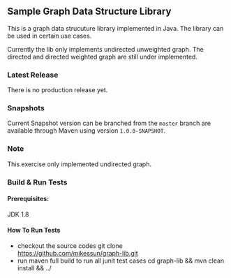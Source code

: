 ## Sample Graph Data Structure Library

This is a graph data strucuture library implemented in Java. The library can be used in certain use cases.

Currently the lib only implements undirected unweighted graph. The directed and directed weighted graph are still under implemented.

### Latest Release

There is no production release yet.

### Snapshots

Current Snapshot version can be branched from the `master` branch are available through Maven using version `1.0.0-SNAPSHOT`.

### Note

This exercise only implemented undirected graph.

### Build & Run Tests
#### Prerequisites:
 JDK 1.8
#### How To Run Tests
* checkout the source codes
    git clone https://github.com/mikessun/graph-lib.git
* run maven full build to run all junit test cases
    cd graph-lib && mvn clean install && ../
		
